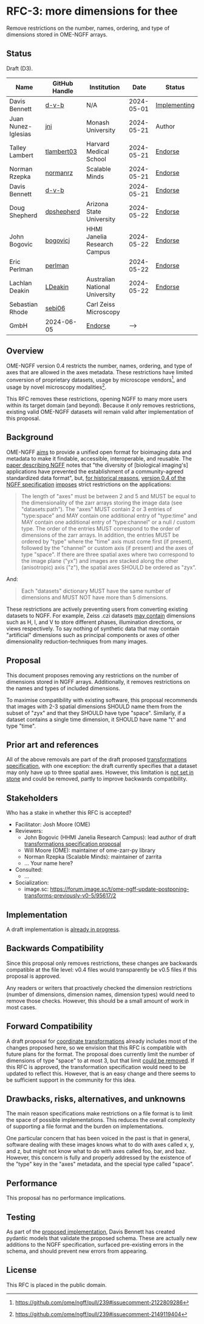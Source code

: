 # RFC-3: more dimensions for thee

Remove restrictions on the number, names, ordering, and type of dimensions
stored in OME-NGFF arrays.

## Status

Draft (D3).

| Name      | GitHub Handle | Institution | Date       | Status                                 |
|-----------|---------------|-------------|------------|----------------------------------------|
| Davis Bennett | [d-v-b](https://github.com/d-v-b) | N/A | 2024-05-01 | [Implementing][implementation] |
| Juan Nunez-Iglesias | [jni](https://github.com/jni) | Monash University | 2024-05-21 | Author |
| Talley Lambert | [tlambert03](https://github.com/tlambert03) | Harvard Medical School | 2024-05-21 | [Endorse](https://github.com/ome/ngff/pull/239#issuecomment-2122795327) | -->
| Norman Rzepka | [normanrz](https://github.com/normanrz) | Scalable Minds | 2024-05-21 | [Endorse](https://github.com/ome/ngff/pull/239#issue-2308436425) | -->
| Davis Bennett | [d-v-b](https://github.com/d-v-b) |  | 2024-05-21 | [Endorse](https://github.com/ome/ngff/pull/239#issue-2308436425) | -->
| Doug Shepherd | [dpshepherd](https://github.com/dpshepherd) | Arizona State University | 2024-05-22 | [Endorse](https://github.com/ome/ngff/pull/239#issue-2308436425) | -->
| John Bogovic | [bogovicj](https://github.com/bogovicj) | HHMI Janelia Research Campus | 2024-05-22 | [Endorse](https://github.com/ome/ngff/pull/239#issue-2308436425) | -->
| Eric Perlman | [perlman](https://github.com/perlman) |  | 2024-05-22 | [Endorse](https://github.com/ome/ngff/pull/239#issue-2308436425) | -->
| Lachlan Deakin | [LDeakin](https://github.com/LDeakin) | Australian National University | 2024-05-22 | [Endorse](https://github.com/ome/ngff/pull/239#issue-2308436425) | -->
| Sebastian Rhode | [sebi06](https://github.com/sebi06) | Carl Zeiss Microscopy
GmbH| 2024-06-05 | [Endorse](https://github.com/ome/ngff/pull/239#issue-2308436425) | -->

## Overview

OME-NGFF version 0.4 restricts the number, names, ordering, and type of axes
that are allowed in the axes metadata. These restrictions have limited
conversion of proprietary datasets, usage by microscope vendors[^1], and usage
by novel microscopy modalities[^2].

This RFC removes these restrictions, opening NGFF to many more users within its
target domain (and beyond). Because it *only* removes restrictions, existing
valid OME-NGFF datasets will remain valid after implementation of this
proposal.

## Background

OME-NGFF [aims][nat methods paper] to provide a unified open format for
bioimaging data and metadata to make it findable, accessible, interoperable,
and reusable. The [paper describing NGFF][nat methods paper] notes that "the
diversity of [biological imaging's] applications have prevented the
establishment of a community-agreed standardized data format", but, [for
historical reasons][ome-model], [version 0.4 of the NGFF specification][ngff
0.4] [imposes][ngff 0.4 multiscales metadata] strict restrictions on the
applications:

> The length of "axes" must be between 2 and 5 and MUST be equal to the
> dimensionality of the zarr arrays storing the image data (see
> "datasets:path"). The "axes" MUST contain 2 or 3 entries of "type:space" and
> MAY contain one additional entry of "type:time" and MAY contain one additional
> entry of "type:channel" or a null / custom type. The order of the entries MUST
> correspond to the order of dimensions of the zarr arrays. In addition, the
> entries MUST be ordered by "type" where the "time" axis must come first (if
> present), followed by the  "channel" or custom axis (if present) and the axes
> of type "space". If there are three spatial axes where two correspond to the
> image plane ("yx") and images are stacked along the other (anisotropic) axis
> ("z"), the spatial axes SHOULD be ordered as "zyx".

And:

> Each "datasets" dictionary MUST have the same number of dimensions and MUST
> NOT have more than 5 dimensions.

These restrictions are actively preventing users from converting existing
datasets to NGFF. For example, Zeiss .czi datasets [may contain][czi format
dimensions] dimensions such as H, I, and V to store different phases,
illumination directions, or views respectively. To say nothing of synthetic data
that may contain "artificial" dimensions such as principal components or axes of
other dimensionality reduction-techniques from many images.

## Proposal

This document proposes removing any restrictions on the number of dimensions
stored in NGFF arrays. Additionally, it removes restrictions on the names and
types of included dimensions.

To maximise compatibility with existing software, this proposal recommends that
images with 2-3 spatial dimensions SHOULD name them from the subset of "zyx"
and that they SHOULD have type "space". Similarly, if a dataset contains a
single time dimension, it SHOULD have name "t" and type "time".

## Prior art and references

All of the above removals are part of the draft proposed [transformations
specification][trafo spec], with one exception: the draft currently specifies
that a dataset may only have up to three spatial axes. However, this limitation
is [not set in stone][space dims comment] and could be removed, partly to
improve backwards compatibility.

## Stakeholders

Who has a stake in whether this RFC is accepted?

* Facilitator: Josh Moore (OME)
* Reviewers:
  - John Bogovic (HHMI Janelia Research Campus): lead author of draft
  [transformations specification proposal][trafo spec]
  - Will Moore (OME): maintainer of ome-zarr-py library
  - Norman Rzepka (Scalable Minds): maintainer of zarrita
  - ... Your name here?
* Consulted:
  - ...
* Socialization:
  - image.sc: https://forum.image.sc/t/ome-ngff-update-postponing-transforms-previously-v0-5/95617/2

## Implementation

A draft implementation is [already in progress][implementation].

## Backwards Compatibility

Since this proposal only removes restrictions, these changes are backwards
compatible at the file level: v0.4 files would transparently be v0.5 files if
this proposal is approved.

Any readers or writers that proactively checked the dimension restrictions
(number of dimensions, dimension names, dimension types) would need to remove
those checks. However, this should be a small amount of work in most cases.

## Forward Compatibility

A draft proposal for [coordinate transformations][trafo spec] already includes
most of the changes proposed here, so we envision that this RFC is compatible
with future plans for the format. The proposal does currently limit the number
of dimensions of type "space" to at most 3, but that limit [could be
removed][space dims comment]. If this RFC is approved, the transformation
specification would need to be updated to reflect this. However, that is an easy
change and there seems to be sufficient support in the community for this idea.

## Drawbacks, risks, alternatives, and unknowns

The main reason specifications make restrictions on a file format is to limit
the space of possible implementations. This reduces the overall complexity of
supporting a file format and the burden on implementations.

One particular concern that has been voiced in the past is that in general,
software dealing with these images knows what to do with axes called x, y, and
z, but might not know what to do with axes called foo, bar, and baz. However,
this concern is fully and properly addressed by the existence of the "type" key
in the "axes" metadata, and the special type called "space".

<!-- Empty section templates; can be deleted on merge. -->
<!-- ## Abandoned Ideas (Optional Header) -->
<!-- ## Future possibilities (Optional Header) -->

## Performance

This proposal has no performance implications.

## Testing

As part of the [proposed implementation][implementation], Davis Bennett has
created pydantic models that validate the proposed schema. These are actually
new additions to the NGFF specification, surfaced pre-existing errors in the
schema, and should prevent new errors from appearing.

## License

This RFC is placed in the public domain.


[nat methods paper]: https://www.nature.com/articles/s41592-021-01326-w
[ome-model]: https://github.com/ome/ngff/pull/239/files#r1609781780
[ngff 0.4]: https://ngff.openmicroscopy.org/0.4/index.html
[ngff 0.4 multiscales metadata]: https://ngff.openmicroscopy.org/0.4/index.html#multiscale-md
[ngff 0.4 axes metadata]: https://ngff.openmicroscopy.org/0.4/index.html#axes-md
[czi format dimensions]: https://web.archive.org/web/20240521085825/https://zeiss.github.io/libczi/imagedocumentconcept.html#autotoc_md7
[implementation]: https://github.com/ome/ngff/pull/235
[trafo spec]: https://github.com/ome/ngff/pull/138
[space dims comment]: https://github.com/ome/ngff/pull/138#issuecomment-1852891720


[^1]: https://github.com/ome/ngff/pull/239#issuecomment-2122809286
[^2]: https://github.com/ome/ngff/pull/239#issuecomment-2149119404


